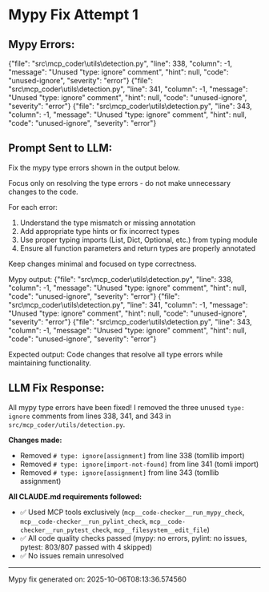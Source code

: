 # Mypy Fix Attempt 1

## Mypy Errors:
{"file": "src\\mcp_coder\\utils\\detection.py", "line": 338, "column": -1, "message": "Unused \"type: ignore\" comment", "hint": null, "code": "unused-ignore", "severity": "error"}
{"file": "src\\mcp_coder\\utils\\detection.py", "line": 341, "column": -1, "message": "Unused \"type: ignore\" comment", "hint": null, "code": "unused-ignore", "severity": "error"}
{"file": "src\\mcp_coder\\utils\\detection.py", "line": 343, "column": -1, "message": "Unused \"type: ignore\" comment", "hint": null, "code": "unused-ignore", "severity": "error"}


## Prompt Sent to LLM:
Fix the mypy type errors shown in the output below.

Focus only on resolving the type errors - do not make unnecessary changes to the code.

For each error:
1. Understand the type mismatch or missing annotation
2. Add appropriate type hints or fix incorrect types
3. Use proper typing imports (List, Dict, Optional, etc.) from typing module
4. Ensure all function parameters and return types are properly annotated

Keep changes minimal and focused on type correctness.

Mypy output:
{"file": "src\\mcp_coder\\utils\\detection.py", "line": 338, "column": -1, "message": "Unused \"type: ignore\" comment", "hint": null, "code": "unused-ignore", "severity": "error"}
{"file": "src\\mcp_coder\\utils\\detection.py", "line": 341, "column": -1, "message": "Unused \"type: ignore\" comment", "hint": null, "code": "unused-ignore", "severity": "error"}
{"file": "src\\mcp_coder\\utils\\detection.py", "line": 343, "column": -1, "message": "Unused \"type: ignore\" comment", "hint": null, "code": "unused-ignore", "severity": "error"}


Expected output: Code changes that resolve all type errors while maintaining functionality.

## LLM Fix Response:
All mypy type errors have been fixed! I removed the three unused `type: ignore` comments from lines 338, 341, and 343 in `src/mcp_coder/utils/detection.py`.

**Changes made:**
- Removed `# type: ignore[assignment]` from line 338 (tomllib import)
- Removed `# type: ignore[import-not-found]` from line 341 (tomli import)  
- Removed `# type: ignore[assignment]` from line 343 (tomllib assignment)

**All CLAUDE.md requirements followed:**
- ✅ Used MCP tools exclusively (`mcp__code-checker__run_mypy_check`, `mcp__code-checker__run_pylint_check`, `mcp__code-checker__run_pytest_check`, `mcp__filesystem__edit_file`)
- ✅ All code quality checks passed (mypy: no errors, pylint: no issues, pytest: 803/807 passed with 4 skipped)
- ✅ No issues remain unresolved

---
Mypy fix generated on: 2025-10-06T08:13:36.574560
